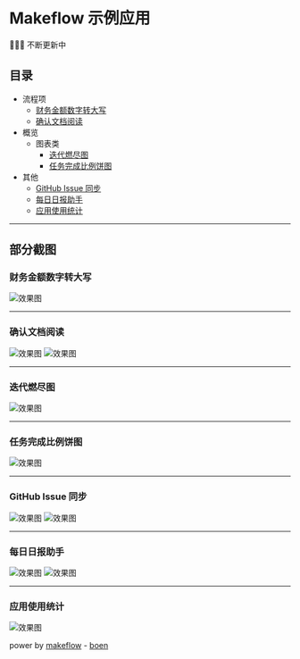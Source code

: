 # Makeflow 示例应用

:tada::tada::tada: 不断更新中

## 目录

- 流程项
  - [财务金额数字转大写](https://github.com/boenfu/demo-power-app/tree/master/ChineseNumerals)
  - [确认文档阅读](https://github.com/boenfu/demo-power-app/tree/master/ReadMe)
- 概览
  - 图表类
    - [迭代燃尽图](https://github.com/boenfu/demo-power-app/tree/master/BurnDownChart)
    - [任务完成比例饼图](https://github.com/boenfu/demo-power-app/tree/master/TaskRatioPieChart)
- 其他
  - [GitHub Issue 同步](https://github.com/boenfu/demo-power-app/tree/master/GitHubIssue)
  - [每日日报助手](https://github.com/boenfu/demo-power-app/tree/master/WorkDay)
  - [应用使用统计](https://github.com/boenfu/demo-power-app/tree/master/InstallationStatistics)

---

## 部分截图

### 财务金额数字转大写

![效果图](./SCREENSHOT/ChineseNumerals/1.png)

---

### 确认文档阅读

![效果图](./SCREENSHOT/ReadMe/1.png)
![效果图](./SCREENSHOT/ReadMe/2.png)

---

### 迭代燃尽图

![效果图](./SCREENSHOT/BurnDownChart/1.png)

---

### 任务完成比例饼图

![效果图](./SCREENSHOT/TaskRatioPieChart/1.png)

---

### GitHub Issue 同步

![效果图](./SCREENSHOT/GitHubIssue/3.png)
![效果图](./SCREENSHOT/GitHubIssue/4.png)

---

### 每日日报助手

![效果图](./SCREENSHOT/WorkDay/1.png)
![效果图](./SCREENSHOT/WorkDay/2.png)

---

### 应用使用统计

![效果图](./SCREENSHOT/InstallationStatistics/1.png)

power by [makeflow](https://makeflow.com) - [boen](https://github.com/boenfu)
